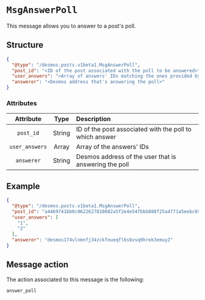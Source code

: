 # `MsgAnswerPoll`
This message allows you to answer to a post's poll. 

## Structure
````json
{
  "@type": "/desmos.posts.v1beta1.MsgAnswerPoll",
  "post_id": "<ID of the post associated with the poll to be answered>",
  "user_answers": "<Array of answers' IDs matching the ones provided by the poll>",
  "answerer": "<Desmos address that's answering the poll>"
}
````

### Attributes
| Attribute | Type | Description |
| :-------: | :----: | :-------- |
| `post_id` | String | ID of the post associated with the poll to which answer |
| `user_answers` | Array | Array of the answers' IDs |
| `answerer` | String | Desmos address of the user that is answering the poll |

## Example

```json
{
  "@type": "/desmos.posts.v1beta1.MsgAnswerPoll",
  "post_id": "a4469741bb0c0622627810082a5f2e4e54fbbb888f25a4771a5eebc697d30cfc",
  "user_answers": [
    "1",
    "2"
  ],
  "answerer": "desmos174vlnmnfj34zckfeueqfl6s6vsq9hrek3emuy2"
}
```

## Message action
The action associated to this message is the following: 
```
answer_poll
```